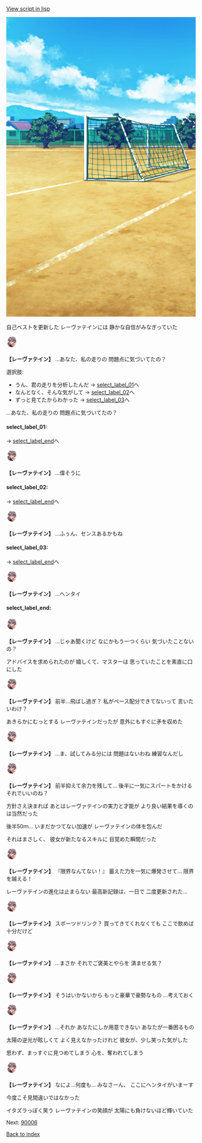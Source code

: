 [View script in lisp](../scripts/10027204.txt)

![Schoolyard_daytime.png](../images/backgrounds/Schoolyard_daytime.png)

自己ベストを更新した
レーヴァテインには
静かな自信がみなぎっていた

<img src="../images/units/100241.png" alt="100241.png" height="34"/>

**【レーヴァテイン】**
…あなた、私の走りの
問題点に気づいてたの？

選択肢:
- うん、君の走りを分析したんだ → [select_label_01](#select_label_01)へ
- なんとなく、そんな気がして → [select_label_02](#select_label_02)へ
- ずっと見てたからわかった → [select_label_03](#select_label_03)へ

…あなた、私の走りの
問題点に気づいてたの？

#### select_label_01:
 → [select_label_end](#select_label_end)へ

<img src="../images/units/100241.png" alt="100241.png" height="34"/>

**【レーヴァテイン】**
…偉そうに

#### select_label_02:
 → [select_label_end](#select_label_end)へ

<img src="../images/units/100241.png" alt="100241.png" height="34"/>

**【レーヴァテイン】**
…ふぅん、センスあるかもね

#### select_label_03:
 → [select_label_end](#select_label_end)へ

<img src="../images/units/100241.png" alt="100241.png" height="34"/>

**【レーヴァテイン】**
…ヘンタイ

#### select_label_end:

<img src="../images/units/100241.png" alt="100241.png" height="34"/>

**【レーヴァテイン】**
…じゃあ聞くけど
なにかもう一つくらい
気づいたことないの？

アドバイスを求められたのが
嬉しくて、マスターは
思っていたことを素直に口にした

<img src="../images/units/100241.png" alt="100241.png" height="34"/>

**【レーヴァテイン】**
前半…飛ばし過ぎ？
私がペース配分できてないって
言いたいわけ？

あきらかにむっとする
レーヴァテインだったが
意外にもすぐに矛を収めた

<img src="../images/units/100241.png" alt="100241.png" height="34"/>

**【レーヴァテイン】**
…ま、試してみる分には
問題はないわね
練習なんだし

<img src="../images/units/100241.png" alt="100241.png" height="34"/>

**【レーヴァテイン】**
前半抑えて余力を残して…
後半に一気にスパートをかける
それでいいのね？

方針さえ決まれば
あとはレーヴァテインの実力と才能が
より良い結果を導くのは当然だった

後半50ｍ…
いまだかつてない加速が
レーヴァテインの体を包んだ

それはまさしく、
彼女が新たなるスキルに
目覚めた瞬間だった

<img src="../images/units/100241.png" alt="100241.png" height="34"/>

**【レーヴァテイン】**
『限界なんてない！』
蓄えた力を一気に爆発させて…
限界を越える！

レーヴァテインの進化は止まらない
最高新記録は、一日で
二度更新された…

<img src="../images/units/100241.png" alt="100241.png" height="34"/>

**【レーヴァテイン】**
スポーツドリンク？
買ってきてくれなくても
ここで飲めば十分だけど

<img src="../images/units/100241.png" alt="100241.png" height="34"/>

**【レーヴァテイン】**
…まさか
それでご褒美とやらを
済ませる気？

<img src="../images/units/100241.png" alt="100241.png" height="34"/>

**【レーヴァテイン】**
そうはいかないから
もっと豪華で豪勢なもの
…考えておく

<img src="../images/units/100241.png" alt="100241.png" height="34"/>

**【レーヴァテイン】**
…それか
あなたにしか用意できない
あなたが一番困るもの

太陽の逆光が眩しくて
よく見えなかったけれど
彼女が、少し笑った気がした

思わず、まっすぐに見つめてしまう
心を、奪われてしまう

<img src="../images/units/100241.png" alt="100241.png" height="34"/>

**【レーヴァテイン】**
なによ…何度も…
みなさーん、
ここにヘンタイがいまーす

今度こそ見間違いではなかった

イタズラっぽく笑う
レーヴァテインの笑顔が
太陽にも負けないほど輝いていた

Next: [90006](90006.md)

[Back to index](index.md)
